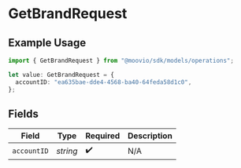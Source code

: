 # GetBrandRequest

## Example Usage

```typescript
import { GetBrandRequest } from "@moovio/sdk/models/operations";

let value: GetBrandRequest = {
  accountID: "ea635bae-dde4-4568-ba40-64feda58d1c0",
};
```

## Fields

| Field              | Type               | Required           | Description        |
| ------------------ | ------------------ | ------------------ | ------------------ |
| `accountID`        | *string*           | :heavy_check_mark: | N/A                |